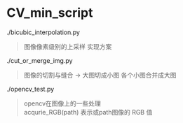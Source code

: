 # CV_min_script

./bicubic_interpolation.py  
> 图像像素级别的上采样 实现方案 

./cut_or_merge_img.py  
> 图像的切割与缝合 -> 大图切成小图 各个小图合并成大图  
  
  
./opencv_test.py    
> opencv在图像上的一些处理  
> acqurie_RGB(path) 表示或path图像的 RGB 值  

